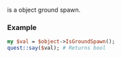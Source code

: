 is a object ground spawn.
### Example

```perl
my $val = $object->IsGroundSpawn();
quest::say($val); # Returns bool
```